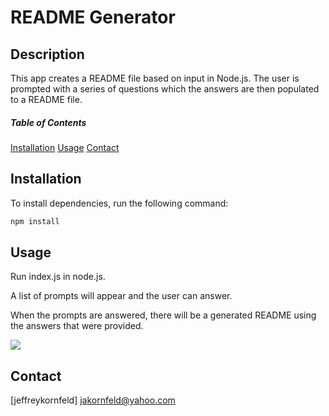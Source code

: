 # README Generator

## Description

This app creates a README file based on input in Node.js. The user is prompted with a series of questions which the answers are then populated to a README file.

##### Table of Contents
[Installation](#installation)
[Usage](#usage)
[Contact](#contact)

## Installation

To install dependencies, run the following command:

```bash
npm install
```

## Usage

Run index.js in node.js.

A list of prompts will appear and the user can answer.

When the prompts are answered, there will be a generated README using the answers that were provided.

![](workingGenerator.gif)

## Contact

[jeffreykornfeld] jakornfeld@yahoo.com